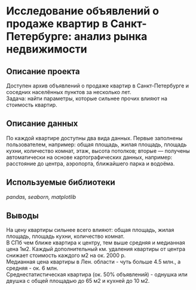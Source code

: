 # Исследование объявлений о продаже квартир в Санкт-Петербурге: анализ рынка недвижимости

## Описание проекта
Доступен архив объявлений о продаже квартир в Санкт-Петербурге и соседних населённых пунктов за несколько лет. <br>
Задача: найти параметры, которые сильнее прочих влияют на стоимость квартир.  

## Описание данных
По каждой квартире доступны два вида данных. Первые заполнены пользователем, например: общая площадь, жилая площадь, площадь кухни, количество комнат, этаж, высота потолков; вторые — получены автоматически на основе картографических данных, например: расстояние до центра, аэропорта, ближайшего парка и водоёма.

## Используемые библиотеки
*pandas, seaborn, matplotlib*

## Выводы
На цену квартиры сильнее всего влияют: общая площадь, жилая площадь, площадь кухни, количество комнат. <br>
В СПб чем ближе квартира к центру, тем выше средняя и медианная цена 1м2. Каждый дополнительный км. удаления квартиры от центра снижает стоимость каждого м2 на ок. 2000 р. <br>
Медианная цена квартиры в Лен. области - чуть больше 4.5 млн., а средняя - ок. 6 млн. <br>
Среднестатистическая квартира (ок. 50% объявлений) - однушка или двушка с общей площадью до 65 м2 и кухней до 10 м2. <br>


